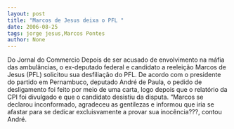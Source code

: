 ```yaml
---
layout: post
title: "Marcos de Jesus deixa o PFL "
date: 2006-08-25
tags: jorge jesus,Marcos Pontes
author: None
---
```

Do Jornal do Commercio
Depois de ser acusado de envolvimento na máfia das ambulâncias, o ex-deputado federal e candidato a reeleição Marcos de Jesus (PFL) solicitou sua desfiliação do PFL. De acordo com o presidente do partido em Pernambuco, deputado André de Paula, o pedido de desligamento foi feito por meio de uma carta, logo depois que o relatório da CPI foi divulgado e que o candidato desistiu da disputa. “Marcos se declarou inconformado, agradeceu as gentilezas e informou que iria se afastar para se dedicar excluisvamente a provar sua inocência???, contou André. 
